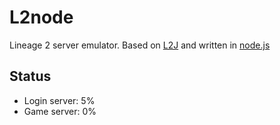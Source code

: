 # L2node

Lineage 2 server emulator. Based on [L2J](http://l2jserver.com) and written in [node.js](http://nodejs.org)

## Status

* Login server: 5%
* Game server: 0%